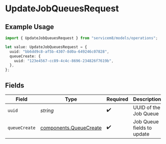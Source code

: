 # UpdateJobQueuesRequest

## Example Usage

```typescript
import { UpdateJobQueuesRequest } from "servicem8/models/operations";

let value: UpdateJobQueuesRequest = {
  uuid: "bb6dd9c8-af5b-4307-8d0a-649246c07828",
  queueCreate: {
    uuid: "123e4567-cc89-4c4c-8696-234826f7619b",
  },
};
```

## Fields

| Field                                                            | Type                                                             | Required                                                         | Description                                                      |
| ---------------------------------------------------------------- | ---------------------------------------------------------------- | ---------------------------------------------------------------- | ---------------------------------------------------------------- |
| `uuid`                                                           | *string*                                                         | :heavy_check_mark:                                               | UUID of the Job Queue                                            |
| `queueCreate`                                                    | [components.QueueCreate](../../models/components/queuecreate.md) | :heavy_check_mark:                                               | Job Queue fields to update                                       |